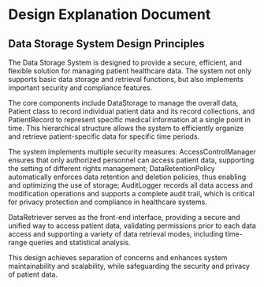 # Design Explanation Document

## Data Storage System Design Principles

The Data Storage System is designed to provide a secure, efficient, and flexible solution for managing patient healthcare data. The system not only supports basic data storage and retrieval functions, but also implements important security and compliance features.

The core components include DataStorage to manage the overall data, Patient class to record individual patient data and its record collections, and PatientRecord to represent specific medical information at a single point in time. This hierarchical structure allows the system to efficiently organize and retrieve patient-specific data for specific time periods.

The system implements multiple security measures: AccessControlManager ensures that only authorized personnel can access patient data, supporting the setting of different rights management; DataRetentionPolicy automatically enforces data retention and deletion policies, thus enabling and optimizing the use of storage; AuditLogger records all data access and modification operations and supports a complete audit trail, which is critical for privacy protection and compliance in healthcare systems.

DataRetriever serves as the front-end interface, providing a secure and unified way to access patient data, validating permissions prior to each data access and supporting a variety of data retrieval modes, including time-range queries and statistical analysis.

This design achieves separation of concerns and enhances system maintainability and scalability, while safeguarding the security and privacy of patient data.
